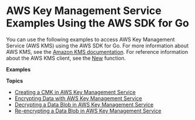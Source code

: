 # AWS Key Management Service Examples Using the AWS SDK for Go<a name="using-kms-with-go-sdk"></a>

You can use the following examples to access AWS Key Management Service \(AWS KMS\) using the AWS SDK for Go\. For more information about AWS KMS, see the [Amazon KMS documentation](https://aws.amazon.com/documentation/kms/)\. For reference information about the AWS KMS client, see the [New](https://docs.aws.amazon.com/sdk-for-go/api/service/kms/#New) function\.

 **Examples** 

**Topics**
+ [Creating a CMK in AWS Key Management Service](kms-example-create-key.md)
+ [Encrypting Data with AWS Key Management Service](kms-example-encrypt-data.md)
+ [Decrypting a Data Blob in AWS Key Management Service](kms-example-decrypt-blob.md)
+ [Re\-encrypting a Data Blob in AWS Key Management Service](kms-example-re-encrypt-data.md)